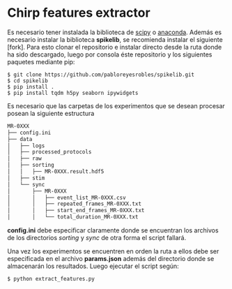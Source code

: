 # Chirp features extractor

Es necesario tener instalada la biblioteca de [scipy] o [anaconda]. Además es necesario instalar la biblioteca **spikelib**, se recomienda instalar el siguiente [fork]. Para esto clonar el repositorio e instalar directo desde la ruta donde ha sido descargado, luego por consola éste repositorio y los siguientes paquetes mediante pip:

```
$ git clone https://github.com/pabloreyesrobles/spikelib.git
$ cd spikelib
$ pip install .
$ pip install tqdm h5py seaborn ipywidgets
```

Es necesario que las carpetas de los experimentos que se desean procesar posean la siguiente estructura
```sh
MR-0XXX
├── config.ini
├── data
│   ├── logs
│   ├── processed_protocols
│   ├── raw
│   ├── sorting
│   │   ├── MR-0XXX.result.hdf5
│   ├── stim
│   └── sync
│       ├── MR-0XXX
│       │   ├── event_list_MR-0XXX.csv
│       │   ├── repeated_frames_MR-0XXX.txt
│       │   ├── start_end_frames_MR-0XXX.txt
│       │   └── total_duration_MR-0XXX.txt
```
**config.ini** debe especificar claramente donde se encuentran los archivos de los directorios *sorting* y *sync* de otra forma el script fallará.

Una vez los experimentos se encuentren en orden la ruta a ellos debe ser especificada en el archivo **params.json** además del directorio donde se almacenarán los resultados. Luego ejecutar el script según:

```sh
$ python extract_features.py
```

   [scipy]: <https://www.scipy.org/>
   [anaconda]: <https://www.anaconda.com/>
   [spikelib]: <https://github.com/creyesp/spikelib/>